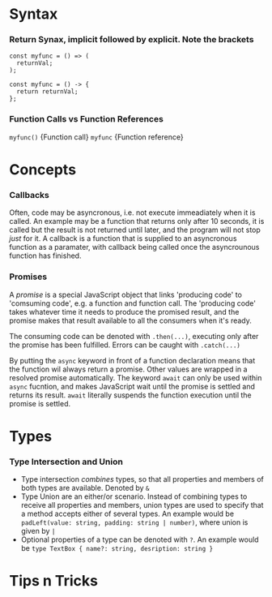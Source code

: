 # Syntax

### Return Synax, implicit followed by explicit. Note the brackets

```
const myfunc = () => (
  returnVal;
);
```

```
const myfunc = () -> {
  return returnVal;
};
```

### Function Calls vs Function References

`myfunc()` {Function call}
`myfunc` {Function reference}


# Concepts

### Callbacks

Often, code may be asyncronous, i.e. not execute immeadiately when it is called. An example may be a function that returns only after 10 seconds, it is called but the  result is not returned until later, and the program will not stop *just* for it. A callback is a function that is supplied to an asyncronous function as a paramater,   with callback being called once the asyncrounous function has finished.

### Promises

A *promise* is a special JavaScript object that links 'producing code' to 'comsuming code', e.g. a function and function call. The 'producing code' takes whatever time it needs to produce the promised result, and the promise makes that result available to all the consumers when it's ready.

The consuming code can be denoted with `.then(...)`, executing only after the promise has been fulfilled. Errors can be caught with `.catch(...)`

By putting the `async` keyword in front of a function declaration means that the function wil always return a promise. Other values are wrapped in a resolved promise
automatically. The keyword `await` can only be used within `async` fucntion, and makes JavaScript wait until the promise is settled and returns its result. `await`     literally suspends the function execution until the promise is settled.

# Types

### Type Intersection and Union

* Type intersection *combines* types, so that all properties and members of both types are available. Denoted by `&`
* Type Union are an either/or scenario. Instead of combining types to receive all properties and members, union types are used to specify that a method accepts either
  of several types. An example would be `padLeft(value: string, padding: string | number)`, where union is given by `|`
* Optional properties of a type can be denoted with `?`. An example would be `type TextBox { name?: string, desription: string }`

# Tips n Tricks


 
